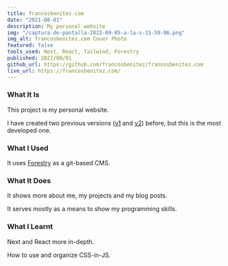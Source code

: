 ```yaml
---
title: francosbenitez.com
date: "2021-08-01"
description: My personal website
img: "/captura-de-pantalla-2022-09-05-a-la-s-15-59-06.png"
img_alt: francosbenitez.com Cover Photo
featured: false
tools_used: Next, React, Tailwind, Forestry
published: 2021/08/01
github_url: https://github.com/francosbenitez/francosbenitez.com
live_url: https://francosbenitez.com/
---
```


### What It Is

This project is my personal website.

I have created two previous versions ([v1](http://francosbenitez.netlify.app/) and [v2](https://github.com/francosbenitez/v2)) before, but this is the most developed one.

### What I Used

It uses [Forestry](https://forestry.io/ "Forestry") as a git-based CMS.

### What It Does

It shows more about me, my projects and my blog posts.

It serves mostly as a means to show my programming skills.

### What I Learnt

Next and React more in-depth.

How to use and organize CSS-in-JS.
